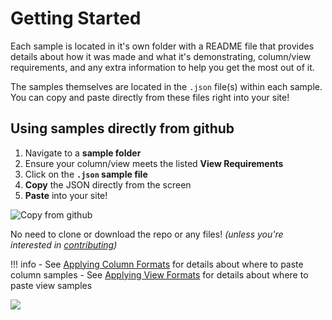 # Getting Started

Each sample is located in it's own folder with a README file that provides details about how it was made and what it's demonstrating, column/view requirements, and any extra information to help you get the most out of it.

The samples themselves are located in the `.json` file(s) within each sample. You can copy and paste directly from these files right into your site!

## Using samples directly from github

1. Navigate to a **sample folder**
2. Ensure your column/view meets the listed **View Requirements**
3. Click on the **`.json` sample file**
4. **Copy** the JSON directly from the screen
5. **Paste** into your site!

![Copy from github](../img/CopyFromGithub.gif)

No need to clone or download the repo or any files! _(unless you're interested in [contributing](../contributing/index.md))_

!!! info
    - See [Applying Column Formats](./columnformats.md) for details about where to paste column samples
    - See [Applying View Formats](./viewformats.md) for details about where to paste view samples

<img src="https://pnptelemetry.azurewebsites.net/list-formatting/docs/gettingstarted" />
